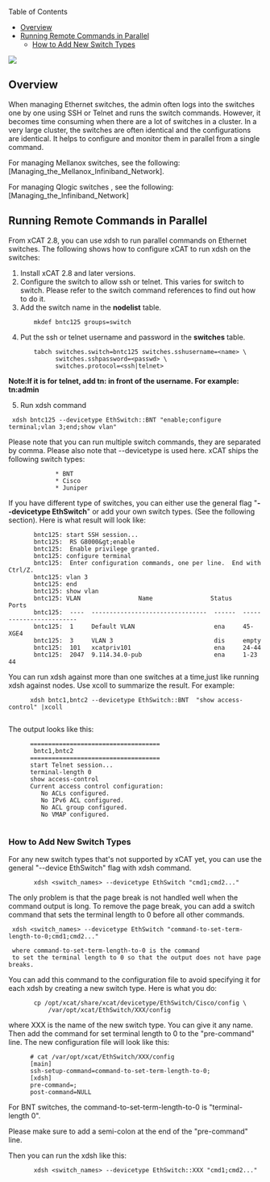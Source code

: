 <!-- START doctoc generated TOC please keep comment here to allow auto update -->
<!-- DON'T EDIT THIS SECTION, INSTEAD RE-RUN doctoc TO UPDATE -->
Table of Contents

- [Overview](#overview)
- [Running Remote Commands in Parallel](#running-remote-commands-in-parallel)
  - [How to Add New Switch Types](#how-to-add-new-switch-types)

<!-- END doctoc generated TOC please keep comment here to allow auto update -->

![](https://sourceforge.net/p/xcat/wiki/XCAT_Documentation/attachment/Official-xcat-doc.png)


## Overview

When managing Ethernet switches, the admin often logs into the switches one by one using SSH or Telnet and runs the switch commands. However, it becomes time consuming when there are a lot of switches in a cluster. In a very large cluster, the switches are often identical and the configurations are identical. It helps to configure and monitor them in parallel from a single command. 

For managing Mellanox switches, see the following: [Managing_the_Mellanox_Infiniband_Network]. 

For managing Qlogic switches , see the following: [Managing_the_Infiniband_Network] 

## Running Remote Commands in Parallel

From xCAT 2.8, you can use xdsh to run parallel commands on Ethernet switches. The following shows how to configure xCAT to run xdsh on the switches: 

1. Install xCAT 2.8 and later versions. 
2. Configure the switch to allow ssh or telnet. This varies for switch to switch. Please refer to the switch command references to find out how to do it. 
3. Add the switch name in the **nodelist** table. 
    
~~~~
       mkdef bntc125 groups=switch
~~~~  
  
4. Put the ssh or telnet username and password in the **switches** table. 
 
~~~~   
       tabch switches.switch=bntc125 switches.sshusername=<name> \
             switches.sshpassword=<passwd> \
             switches.protocol=<ssh|telnet>
~~~~

**Note:If it is for telnet, add tn: in front of the username.  For example: tn:admin**
    
5. Run xdsh command 

~~~~    
 xdsh bntc125 --devicetype EthSwitch::BNT "enable;configure terminal;vlan 3;end;show vlan"
~~~~    

Please note that you can run multiple switch commands, they are separated by comma. 
Please also note that --devicetype is used here. xCAT ships the following switch types: 

~~~~
             * BNT 
             * Cisco 
             * Juniper 
~~~~

If you have different type of switches, you can either use the general flag
       "**\--devicetype EthSwitch**" or add your own switch types. (See the following section). 
Here is what result will look like: 

~~~~    
       bntc125: start SSH session...
       bntc125:  RS G8000&gt;enable
       bntc125:  Enable privilege granted.
       bntc125: configure terminal
       bntc125:  Enter configuration commands, one per line.  End with Ctrl/Z.
       bntc125: vlan 3
       bntc125: end
       bntc125: show vlan
       bntc125: VLAN                Name                Status            Ports
       bntc125:  ----  --------------------------------  ------  ------------------------ 
       bntc125:  1     Default VLAN                      ena     45-XGE4
       bntc125:  3     VLAN 3                            dis     empty
       bntc125:  101   xcatpriv101                       ena     24-44
       bntc125:  2047  9.114.34.0-pub                    ena     1-23 44
~~~~  
  
You can run xdsh against more than one switches at a time,just like running xdsh against nodes.
Use xcoll to summarize the result. For example: 
 
~~~~   
      xdsh bntc1,bntc2 --devicetype EthSwitch::BNT  "show access-control" |xcoll
    
~~~~

The output looks like this: 

~~~~    
      ====================================
       bntc1,bntc2
      ====================================
      start Telnet session...
      terminal-length 0
      show access-control
      Current access control configuration:
         No ACLs configured.
         No IPv6 ACL configured.
         No ACL group configured.
         No VMAP configured.
    
~~~~
  


### How to Add New Switch Types

For any new switch types that's not supported by xCAT yet, you can use the general "--device EthSwitch" flag with xdsh command. 

~~~~    
       xdsh <switch_names> --devicetype EthSwitch "cmd1;cmd2..."
~~~~    

The only problem is that the page break is not handled well when the command output is long. To remove the page break, you can add a switch command that sets the terminal length to 0 before all other commands. 

~~~~    
 xdsh <switch_names> --devicetype EthSwitch "command-to-set-term-length-to-0;cmd1;cmd2..."
~~~~    

     where command-to-set-term-length-to-0 is the command 
     to set the terminal length to 0 so that the output does not have page breaks. 

  


You can add this command to the configuration file to avoid specifying it for each xdsh by creating a new switch type. Here is what you do: 

~~~~    
       cp /opt/xcat/share/xcat/devicetype/EthSwitch/Cisco/config \
           /var/opt/xcat/EthSwitch/XXX/config
~~~~    

where XXX is the name of the new switch type. You can give it any name. 
Then add the command for set terminal length to 0 to the "pre-command" line.
The new configuration  file will look like this: 

~~~~    
      # cat /var/opt/xcat/EthSwitch/XXX/config
      [main]
      ssh-setup-command=command-to-set-term-length-to-0;
      [xdsh]
      pre-command=;
      post-command=NULL
~~~~    

For BNT switches, the command-to-set-term-length-to-0 is "terminal-length 0". 

Please make sure to add a semi-colon at the end of the "pre-command" line. 

Then you can run the xdsh like this: 

~~~~    
       xdsh <switch_names> --devicetype EthSwitch::XXX "cmd1;cmd2..."
~~~~    
